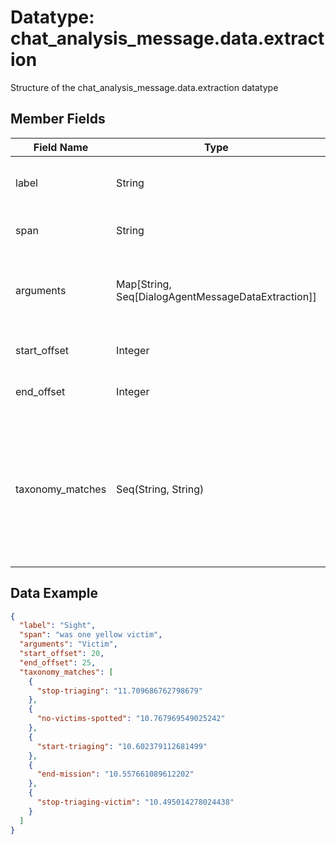 # Datatype: chat_analysis_message.data.extraction

Structure of the chat_analysis_message.data.extraction datatype


## Member Fields

| Field Name       | Type                | Description
| ---              | ---                 | ---
| label            | String              | The label of the extracted event or mention
| span             | String              | The substring of text being analyzed
| arguments        | Map[String, Seq[DialogAgentMessageDataExtraction]] | A string of all the mention argument key labels, separated by spaces.
| start_offset     | Integer             | The start of the span in the dialog text
| end_offset       | Integer             | The end of the span in the dialog text
| taxonomy_matches | Seq(String, String) | A list of taxonomy entries (for a given external taxonomy) that the label best aligns with, along with the corresponding alignment scores.


## Data Example

```json
{
  "label": "Sight",
  "span": "was one yellow victim",
  "arguments": "Victim",
  "start_offset": 20,
  "end_offset": 25,
  "taxonomy_matches": [
    {
      "stop-triaging": "11.709686762798679"
    },
    {
      "no-victims-spotted": "10.767969549025242"
    },
    {
      "start-triaging": "10.602379112681499"
    },
    {
      "end-mission": "10.557661089612202"
    },
    {
      "stop-triaging-victim": "10.495014278024438"
    }
  ]
}
```
